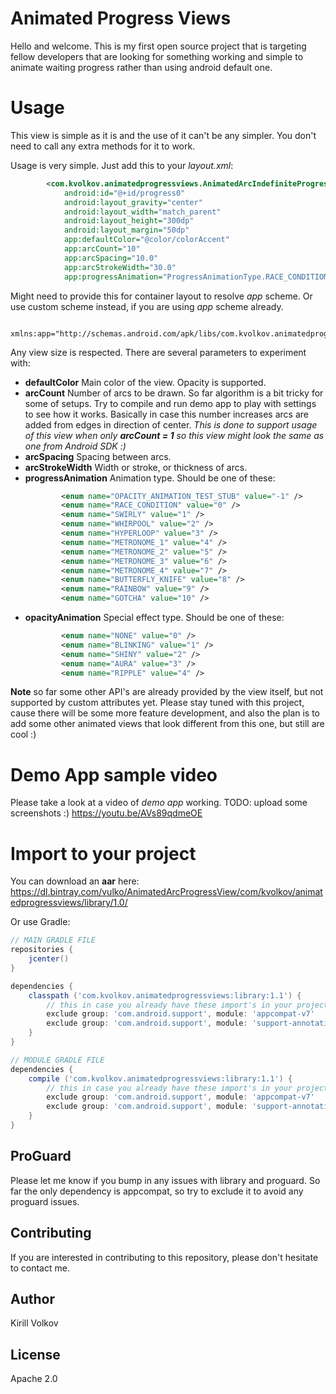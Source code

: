 # Animated Progress Views

Hello and welcome.
This is my first open source project that is targeting fellow developers that are looking for something working and simple to animate waiting progress rather than using android default one.


Usage
======
This view is simple as it is and the use of it can't be any simpler. You don't need to call any extra methods for it to work.

Usage is very simple. Just add this to your *layout.xml*:
```xml
        <com.kvolkov.animatedprogressviews.AnimatedArcIndefiniteProgressView
            android:id="@+id/progress0"
            android:layout_gravity="center"
            android:layout_width="match_parent"
            android:layout_height="300dp"
            android:layout_margin="50dp"
            app:defaultColor="@color/colorAccent"
            app:arcCount="10"
            app:arcSpacing="10.0"
            app:arcStrokeWidth="30.0"
            app:progressAnimation="ProgressAnimationType.RACE_CONDITION"/>
```

Might need to provide this for container layout to resolve *app* scheme. Or use custom scheme instead, if you are using *app* scheme already.
```
  xmlns:app="http://schemas.android.com/apk/libs/com.kvolkov.animatedprogressviews.AnimatedArcIndefiniteProgressView"
```

Any view size is respected. There are several parameters to experiment with:
 - **defaultColor** Main color of the view. Opacity is supported.
 - **arcCount** Number of arcs to be drawn. So far algorithm is a bit tricky for some of setups. Try to compile and run demo app to play with settings to see how it works. Basically in case this number increases arcs are added from edges in direction of center. *This is done to support usage of this view when only **arcCount = 1** so this view might look the same as one from Android SDK :)*
 - **arcSpacing** Spacing between arcs.
 - **arcStrokeWidth** Width or stroke, or thickness of arcs.
 - **progressAnimation** Animation type. Should be one of these:
    ```xml
            <enum name="OPACITY_ANIMATION_TEST_STUB" value="-1" />
            <enum name="RACE_CONDITION" value="0" />
            <enum name="SWIRLY" value="1" />
            <enum name="WHIRPOOL" value="2" />
            <enum name="HYPERLOOP" value="3" />
            <enum name="METRONOME_1" value="4" />
            <enum name="METRONOME_2" value="5" />
            <enum name="METRONOME_3" value="6" />
            <enum name="METRONOME_4" value="7" />
            <enum name="BUTTERFLY_KNIFE" value="8" />
            <enum name="RAINBOW" value="9" />
            <enum name="GOTCHA" value="10" />
 - **opacityAnimation** Special effect type. Should be one of these:
    ```xml
            <enum name="NONE" value="0" />
            <enum name="BLINKING" value="1" />
            <enum name="SHINY" value="2" />
            <enum name="AURA" value="3" />
            <enum name="RIPPLE" value="4" />
    ```

  **Note** so far some other API's are already provided by the view itself, but not supported by custom attributes yet. Please stay tuned with this project, cause there will be some more feature development, and also the plan is to add some other animated views that look different from this one, but still are cool :)


**Demo App sample video**
======
Please take a look at a video of *demo app* working. TODO: upload some screenshots :)
https://youtu.be/AVs89qdmeOE


**Import to your project**
======
You can download an **aar** here: https://dl.bintray.com/vulko/AnimatedArcProgressView/com/kvolkov/animatedprogressviews/library/1.0/

Or use Gradle:
```gradle
// MAIN GRADLE FILE
repositories {
    jcenter()
}

dependencies {
    classpath ('com.kvolkov.animatedprogressviews:library:1.1') {
        // this in case you already have these import's in your project, otherwise skip it
        exclude group: 'com.android.support', module: 'appcompat-v7'
        exclude group: 'com.android.support', module: 'support-annotations'
    }
}

// MODULE GRADLE FILE
dependencies {
    compile ('com.kvolkov.animatedprogressviews:library:1.1') {
        // this in case you already have these import's in your project, otherwise skip it
        exclude group: 'com.android.support', module: 'appcompat-v7'
        exclude group: 'com.android.support', module: 'support-annotations'
    }
}
```


ProGuard
------
Please let me know if you bump in any issues with library and proguard. So far the only dependency is appcompat, so try to exclude it to avoid any proguard issues.


Contributing
------
If you are interested in contributing to this repository, please don't hesitate to contact me.


Author
------
Kirill Volkov


License
------
Apache 2.0
